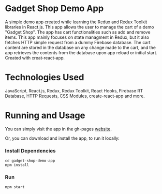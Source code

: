 # Gadget Shop Demo App

A simple demo app created while learning the Redux and Redux Toolkit libraries in React.js.
This app allows the user to manage the cart of a demo "Gadget Shop". The app has cart functionalities such as add and remove items.
This app mainly focuses on state managment in Redux, but it also fetches HTTP simple request from a dummy Firebase database.
The cart content are stored in the database on any change made to the cart, and the app retrieves the contents from the database upon app reload or initial start.
Created with creat-react-app.

# Technologies Used
JavaScript, React.js, Redux, Redux Toolkit, React Hooks, Firebase RT Database, HTTP Requests, CSS Modules, create-react-app and more.

# Running and Usage

You can simply visit the app in the gh-pages [website](https://zivnadel.github.io/gadget-shop-demo-app/).

Or, you can download and install the app, to run it locally:

### Install Dependencies
```
cd gadget-shop-demo-app
npm install
```
### Run
```
npm start
```
